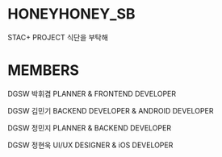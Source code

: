 # HONEYHONEY_SB

STAC+ PROJECT 식단을 부탁해

# MEMBERS

DGSW 박휘겸
PLANNER & FRONTEND DEVELOPER

DGSW 김민기
BACKEND DEVELOPER & ANDROID DEVELOPER

DGSW 정민지
PLANNER & BACKEND DEVELOPER

DGSW 정현욱
UI/UX DESIGNER & iOS DEVELOPER
